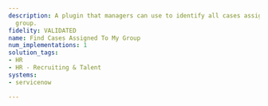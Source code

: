 ```yaml
---
description: A plugin that managers can use to identify all cases assigned to their
  group.
fidelity: VALIDATED
name: Find Cases Assigned To My Group
num_implementations: 1
solution_tags:
- HR
- HR - Recruiting & Talent
systems:
- servicenow

---
```

